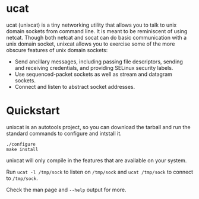 # ucat

ucat (unixcat) is a tiny networking utility that allows you to talk to unix domain sockets from command line.
It is meant to be reminiscent of using netcat.
Though both netcat and socat can do basic communication with a unix domain socket, unixcat allows you to exercise some of the more obscure features of unix domain sockets:

- Send ancillary messages, including passing file descriptors, sending and receiving credentials, and providing SELinux security labels.
- Use sequenced-packet sockets as well as stream and datagram sockets.
- Connect and listen to abstract socket addresses.

# Quickstart

unixcat is an autotools project, so you can download the tarball and run the standard commands to configure and intstall it.

```
./configure
make install
```

unixcat will only compile in the features that are available on your system.

Run `ucat -l /tmp/sock` to listen on `/tmp/sock` and `ucat /tmp/sock` to connect to `/tmp/sock`.

Check the man page and `--help` output for more.
